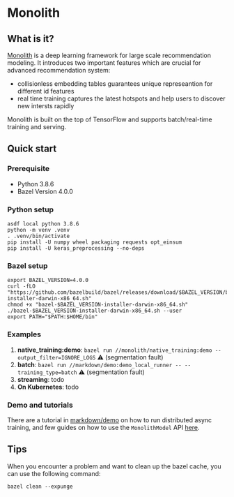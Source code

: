 # Monolith

## What is it?

[Monolith](https://arxiv.org/abs/2209.07663) is a deep learning framework for large scale recommendation modeling. It introduces two important features which are crucial for advanced recommendation system:
* collisionless embedding tables guarantees unique represeantion for different id features
* real time training captures the latest hotspots and help users to discover new intersts rapidly

Monolith is built on the top of TensorFlow and supports batch/real-time training and serving.


## Quick start

### Prerequisite

- Python 3.8.6
- Bazel Version 4.0.0

### Python setup

```
asdf local python 3.8.6
python -m venv .venv
. .venv/bin/activate
pip install -U numpy wheel packaging requests opt_einsum
pip install -U keras_preprocessing --no-deps
```

### Bazel setup

```
export BAZEL_VERSION=4.0.0
curl -fLO "https://github.com/bazelbuild/bazel/releases/download/$BAZEL_VERSION/bazel-$BAZEL_VERSION-installer-darwin-x86_64.sh"
chmod +x "bazel-$BAZEL_VERSION-installer-darwin-x86_64.sh"
./bazel-$BAZEL_VERSION-installer-darwin-x86_64.sh --user
export PATH="$PATH:$HOME/bin"
```

### Examples

1. **native_training:demo**: `bazel run //monolith/native_training:demo --output_filter=IGNORE_LOGS` ⚠️ (segmentation fault)
1. **batch**: `bazel run //markdown/demo:demo_local_runner -- --training_type=batch` ⚠️ (segmentation fault)
1. **streaming**: todo
1. **On Kubernetes**: todo

### Demo and tutorials

There are a tutorial in [markdown/demo](markdown/demo) on how to run distributed async training, and few guides on how to use the `MonolithModel` API [here](markdown).

## Tips

When you encounter a problem and want to clean up the bazel cache, you can use the following command:

```
bazel clean --expunge
```
